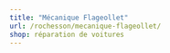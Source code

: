 ```yaml
---
title: "Mécanique Flageollet"
url: /rochesson/mecanique-flageollet/
shop: réparation de voitures
---
```

